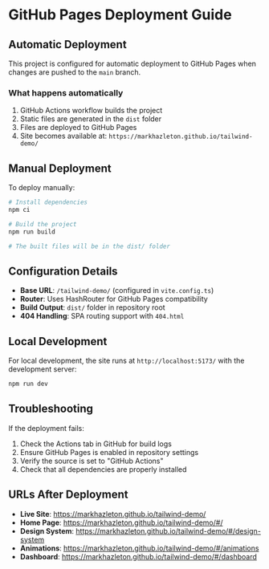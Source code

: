 # GitHub Pages Deployment Guide

## Automatic Deployment

This project is configured for automatic deployment to GitHub Pages when changes are pushed to the `main` branch.

### What happens automatically

1. GitHub Actions workflow builds the project
2. Static files are generated in the `dist` folder
3. Files are deployed to GitHub Pages
4. Site becomes available at: `https://markhazleton.github.io/tailwind-demo/`

## Manual Deployment

To deploy manually:

```bash
# Install dependencies
npm ci

# Build the project
npm run build

# The built files will be in the dist/ folder
```

## Configuration Details

- **Base URL**: `/tailwind-demo/` (configured in `vite.config.ts`)
- **Router**: Uses HashRouter for GitHub Pages compatibility
- **Build Output**: `dist/` folder in repository root
- **404 Handling**: SPA routing support with `404.html`

## Local Development

For local development, the site runs at `http://localhost:5173/` with the development server:

```bash
npm run dev
```

## Troubleshooting

If the deployment fails:

1. Check the Actions tab in GitHub for build logs
2. Ensure GitHub Pages is enabled in repository settings
3. Verify the source is set to "GitHub Actions"
4. Check that all dependencies are properly installed

## URLs After Deployment

- **Live Site**: <https://markhazleton.github.io/tailwind-demo/>
- **Home Page**: <https://markhazleton.github.io/tailwind-demo/#/>
- **Design System**: <https://markhazleton.github.io/tailwind-demo/#/design-system>
- **Animations**: <https://markhazleton.github.io/tailwind-demo/#/animations>
- **Dashboard**: <https://markhazleton.github.io/tailwind-demo/#/dashboard>
